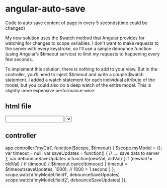 # angular-auto-save
Code to auto save content of page in every 5 seconds(time could be changed)

My new solution uses the $watch method that Angular provides for watching for changes to scope variables. I don’t want to make requests to the server with every keystroke, so I’ll use a simple debounce function (using Angular’s $timeout service) to limit my requests to happening every few seconds.

To implement this solution, there is nothing to add to your view. But in the controller, you’ll need to inject $timeout and write a couple $watch statement. I added a watch statement for each individual attribute of the model, but you could also do a deep watch of the entire model. This is slightly more expensive performance-wise.


## html file 

<input type='text' ng-model='myModel.field1' />
<select ng-model='myModel.field2'>...</select>

## controller

app.controller('myCtrl', function($scope, $timeout) {
  $scope.myModel = {};
  var timeout = null;
  var saveUpdates = function() {
    // .... save data to server
  };
  var debounceSaveUpdates = function(newVal, oldVal) {
    if (newVal != oldVal) {
      if (timeout) {
        $timeout.cancel(timeout)
      }
      timeout = $timeout(saveUpdates, 1000);  // 1000 = 1 second
    }
  };
  $scope.$watch('myModel.field1', debounceSaveUpdates)
  $scope.$watch('myModel.field2', debounceSaveUpdates)
});




